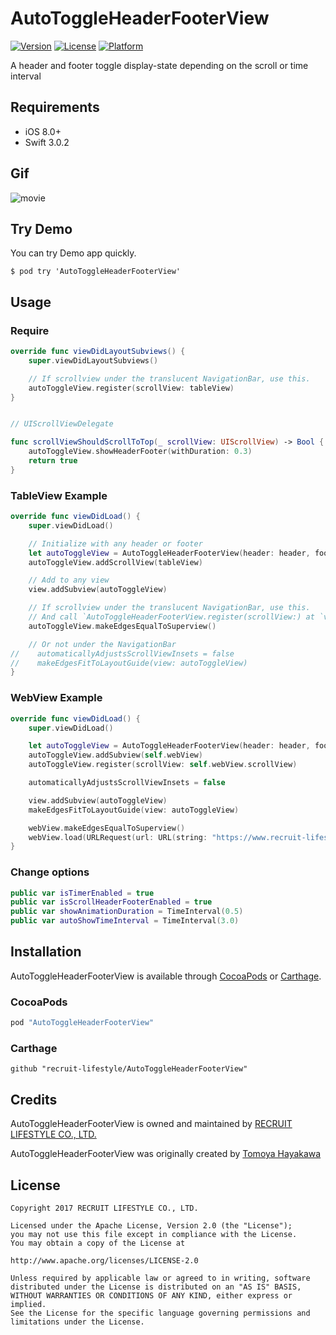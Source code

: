 # AutoToggleHeaderFooterView

[![Version](https://img.shields.io/cocoapods/v/AutoToggleHeaderFooterView.svg?style=flat)](http://cocoapods.org/pods/AutoToggleHeaderFooterView)
[![License](https://img.shields.io/cocoapods/l/AutoToggleHeaderFooterView.svg?style=flat)](http://cocoapods.org/pods/AutoToggleHeaderFooterView)
[![Platform](https://img.shields.io/cocoapods/p/AutoToggleHeaderFooterView.svg?style=flat)](http://cocoapods.org/pods/AutoToggleHeaderFooterView)

A header and footer toggle display-state depending on the scroll or time interval


## Requirements

- iOS 8.0+
- Swift 3.0.2

## Gif

![movie](https://cloud.githubusercontent.com/assets/9880704/24184555/e81a9e00-0f11-11e7-84a7-49ca89f5cbfd.gif)


## Try Demo

You can try Demo app quickly.

```
$ pod try 'AutoToggleHeaderFooterView'
```


## Usage

### Require

```swift
override func viewDidLayoutSubviews() {
    super.viewDidLayoutSubviews()

    // If scrollview under the translucent NavigationBar, use this.
    autoToggleView.register(scrollView: tableView)
}


// UIScrollViewDelegate

func scrollViewShouldScrollToTop(_ scrollView: UIScrollView) -> Bool {
    autoToggleView.showHeaderFooter(withDuration: 0.3)
    return true
}
```

### TableView Example

```swift
override func viewDidLoad() {
    super.viewDidLoad()

    // Initialize with any header or footer
    let autoToggleView = AutoToggleHeaderFooterView(header: header, footer: footer)
    autoToggleView.addScrollView(tableView)

    // Add to any view
    view.addSubview(autoToggleView)

    // If scrollview under the translucent NavigationBar, use this.
    // And call `AutoToggleHeaderFooterView.register(scrollView:) at `viewDidLayoutSubviews`.
    autoToggleView.makeEdgesEqualToSuperview()

    // Or not under the NavigationBar
//    automaticallyAdjustsScrollViewInsets = false
//    makeEdgesFitToLayoutGuide(view: autoToggleView)
}

```

### WebView Example

```swift
override func viewDidLoad() {
    super.viewDidLoad()

    let autoToggleView = AutoToggleHeaderFooterView(header: header, footer: footer)
    autoToggleView.addSubview(self.webView)
    autoToggleView.register(scrollView: self.webView.scrollView)

    automaticallyAdjustsScrollViewInsets = false

    view.addSubview(autoToggleView)
    makeEdgesFitToLayoutGuide(view: autoToggleView)

    webView.makeEdgesEqualToSuperview()
    webView.load(URLRequest(url: URL(string: "https://www.recruit-lifestyle.co.jp/")!))
}
```


### Change options

```swift
public var isTimerEnabled = true
public var isScrollHeaderFooterEnabled = true
public var showAnimationDuration = TimeInterval(0.5)
public var autoShowTimeInterval = TimeInterval(3.0)
```


## Installation

AutoToggleHeaderFooterView is available through [CocoaPods](http://cocoapods.org) or [Carthage](https://github.com/Carthage/Carthage).

### CocoaPods

```ruby
pod "AutoToggleHeaderFooterView"
```

### Carthage

```
github "recruit-lifestyle/AutoToggleHeaderFooterView"
```


## Credits

AutoToggleHeaderFooterView is owned and maintained by [RECRUIT LIFESTYLE CO., LTD.](http://www.recruit-lifestyle.co.jp/)

AutoToggleHeaderFooterView was originally created by [Tomoya Hayakawa](https://github.com/simorgh3196)


## License

```
Copyright 2017 RECRUIT LIFESTYLE CO., LTD.

Licensed under the Apache License, Version 2.0 (the "License");
you may not use this file except in compliance with the License.
You may obtain a copy of the License at

http://www.apache.org/licenses/LICENSE-2.0

Unless required by applicable law or agreed to in writing, software
distributed under the License is distributed on an "AS IS" BASIS,
WITHOUT WARRANTIES OR CONDITIONS OF ANY KIND, either express or implied.
See the License for the specific language governing permissions and
limitations under the License.
```
